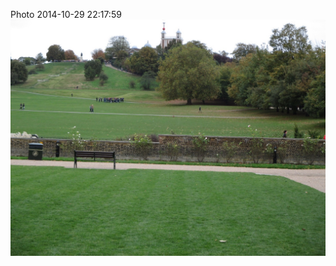 <!--
title: Photo 2014-10-29 22:17:59
date: Wed Oct 29 2014 22:17:59 GMT+0000 (Greenwich Mean Time)
tags: 
-->
Photo 2014-10-29 22:17:59
![](101288236737-0.jpg)
